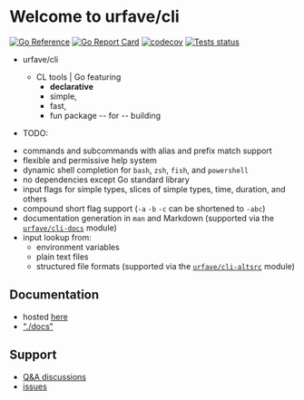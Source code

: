 # Welcome to urfave/cli

[![Go Reference][goreference_badge]][goreference_link]
[![Go Report Card][goreportcard_badge]][goreportcard_link]
[![codecov][codecov_badge]][codecov_link]
[![Tests status][test_badge]][test_link]

* urfave/cli
  * CL tools | Go featuring
    * **declarative**
    * simple,
    * fast,
    * fun package -- for -- building

* TODO: 
- commands and subcommands with alias and prefix match support
- flexible and permissive help system
- dynamic shell completion for `bash`, `zsh`, `fish`, and `powershell`
- no dependencies except Go standard library
- input flags for simple types, slices of simple types, time, duration, and
  others
- compound short flag support (`-a` `-b` `-c` can be shortened to `-abc`)
- documentation generation in `man` and Markdown (supported via the
  [`urfave/cli-docs`][urfave/cli-docs] module)
- input lookup from:
  - environment variables
  - plain text files
  - structured file formats (supported via the
    [`urfave/cli-altsrc`][urfave/cli-altsrc] module)

## Documentation

* hosted [here](https://cli.urfave.org)
* ["./docs"](./docs)

## Support

* [Q&A discussions](https://github.com/urfave/cli/discussions/categories/q-a)
* [issues](https://github.com/urfave/cli/issues/new/choose)


[test_badge]: https://github.com/urfave/cli/actions/workflows/test.yml/badge.svg
[test_link]: https://github.com/urfave/cli/actions/workflows/test.yml
[goreference_badge]: https://pkg.go.dev/badge/github.com/urfave/cli/v3.svg
[goreference_link]: https://pkg.go.dev/github.com/urfave/cli/v3
[goreportcard_badge]: https://goreportcard.com/badge/github.com/urfave/cli/v3
[goreportcard_link]: https://goreportcard.com/report/github.com/urfave/cli/v3
[codecov_badge]: https://codecov.io/gh/urfave/cli/branch/main/graph/badge.svg?token=t9YGWLh05g
[codecov_link]: https://codecov.io/gh/urfave/cli
[create a new discussion]: https://github.com/urfave/cli/discussions/new?category=q-a
[urfave/cli-docs]: https://github.com/urfave/cli-docs
[urfave/cli-altsrc]: https://github.com/urfave/cli-altsrc
